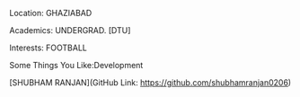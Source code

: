 Location: GHAZIABAD

Academics: UNDERGRAD. [DTU]

Interests: FOOTBALL

Some Things You Like:Development

[SHUBHAM RANJAN](GitHub Link: https://github.com/shubhamranjan0206)